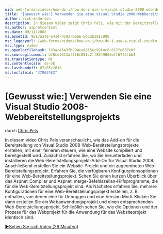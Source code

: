 ```yaml
---
uid: web-forms/videos/how-do-i/how-do-i-use-a-visual-studio-2008-web-deployment-project
title: '[Gewusst wie:] Verwenden Sie eine Visual Studio 2008-Webbereitstellungsprojekts | Microsoft-Dokumentation'
author: rick-anderson
description: In diesem Video zeigt Chris Pels, wie mit der Bereitstellung von Visual Studio 2008-Web-Add-On-Bereitstellungsprojekte mit einer feineren Kontrolle über die Verwendung erstellen...
ms.author: aspnetcontent
ms.date: 09/11/2008
ms.assetid: 9517a342-e414-4c93-b0a6-5b52b391c908
msc.legacyurl: /web-forms/videos/how-do-i/how-do-i-use-a-visual-studio-2008-web-deployment-project
msc.type: video
ms.openlocfilehash: 183ac4543fb294ca9815ec99f4c8c017fe637e8f
ms.sourcegitcommit: b28cd0313af316c051c2ff8549865bff67f2fbb4
ms.translationtype: MT
ms.contentlocale: de-DE
ms.lasthandoff: 07/05/2018
ms.locfileid: "37803482"
---
```

<a name="how-do-i-use-a-visual-studio-2008-web-deployment-project"></a>[Gewusst wie:] Verwenden Sie eine Visual Studio 2008-Webbereitstellungsprojekts
====================
durch [Chris Pels](https://twitter.com/chrispels)

In diesem video Chris Pels veranschaulicht, wie das Add-on für die Bereitstellung von Visual Studio 2008-Web-Bereitstellungsprojekte erstellen, mit einer feineren steuern, wie eine Website kompiliert und bereitgestellt wird. Zunächst erfahren Sie, wo Sie herunterladen und installieren die Web-Bereitstellungsprojekt-Add-On für Visual Studio 2008. Anschließend erstellen Sie ein Website-Projekt und ein zugeordneten Web-Bereitstellungsprojekt. Erfahren Sie, die verfügbaren Konfigurationsoptionen für eine Web-Bereitstellungsprojekt. Sehen Sie einen kurzen Überblick über das Aspnet\_Compiler und Aspnet\_merge-Befehlszeilen-Hilfsprogramme, die für die Web-Bereitstellungsprojekt sind. Als Nächstes erfahren Sie, mehrere Konfigurationen für eine Web-Bereitstellungsprojekt erstellen, z. B. enthalten, von denen eine für Debuggen und eine Version Modi. Klicken Sie dann erstellen Sie ein Webanwendungsprojekt und einen entsprechenden Web-Bereitstellungsprojekt. Schließlich sehen Sie, wie die Optionen und der Prozess für das Webprojekt für die Anwendung für das Websiteprojekt identisch sind.

[&#9654;Sehen Sie sich Video (26 Minuten)](https://channel9.msdn.com/Blogs/ASP-NET-Site-Videos/how-do-i-use-a-visual-studio-2008-web-deployment-project)
